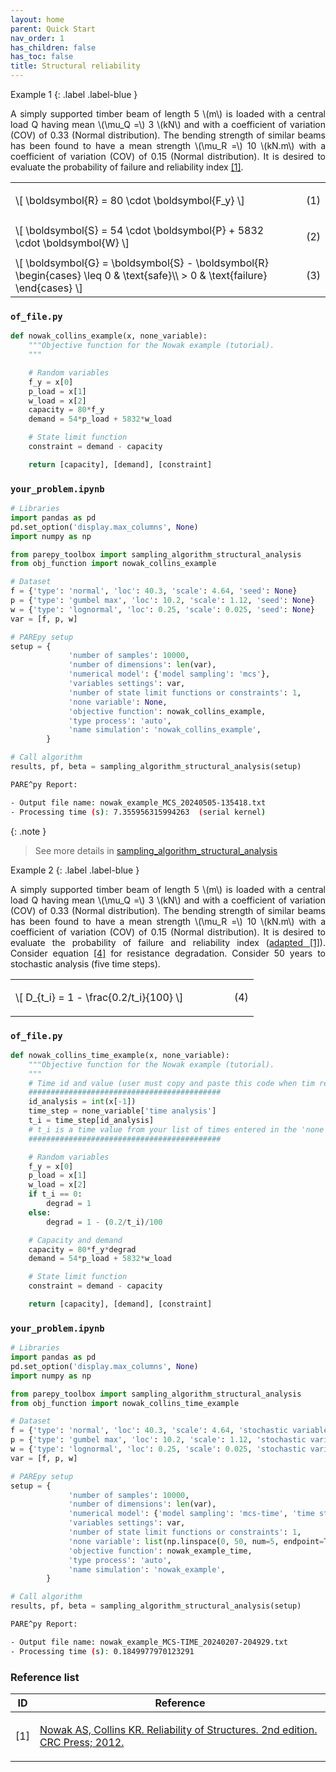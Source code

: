 ```yaml
---
layout: home
parent: Quick Start
nav_order: 1
has_children: false
has_toc: false
title: Structural reliability
---
```


<!--Don't delete this script-->
<script src = "https://polyfill.io/v3/polyfill.min.js?features=es6"></script>
<script id = "MathJax-script" async src="https://cdn.jsdelivr.net/npm/mathjax@3/es5/tex-mml-chtml.js"></script>
<!--Don't delete this script-->

Example 1
{: .label .label-blue }

<p align="justify">
A simply supported timber beam of length 5 \(m\) is loaded with a central load Q having mean \(\mu_Q =\) 3 \(kN\) and with a coefficient of variation (COV) of 0.33 (Normal distribution). The bending strength of similar beams has been found to have a mean strength \(\mu_R =\) 10 \(kN.m\) with a coefficient of variation (COV) of 0.15 (Normal distribution). It is desired to evaluate the probability of failure and reliability index <a href="#ref1">[1]</a>.
</p> 

<table style = "width:100%">
    <tr>
        <td style="width: 90%;">\[ \boldsymbol{R} = 80 \cdot \boldsymbol{F_y} \]</td>
        <td style="width: 10%;"><p align = "right" id = "eq1">(1)</p></td>
    </tr>
    <tr>
        <td style="width: 90%;">\[ \boldsymbol{S} = 54 \cdot \boldsymbol{P} + 5832 \cdot \boldsymbol{W} \]</td>
        <td style="width: 10%;"><p align = "right" id = "eq2">(2)</p></td>
    </tr>
    <tr>
        <td style="width: 90%;">\[ \boldsymbol{G} = \boldsymbol{S} - \boldsymbol{R} \begin{cases}
\leq 0 & \text{safe}\\ 
> 0 & \text{failure}
\end{cases} \]</td>
        <td style="width: 10%;"><p align = "right" id = "eq3">(3)</p></td>
    </tr>
</table>

<h3><code>of_file.py</code></h3>

```python
def nowak_collins_example(x, none_variable):
    """Objective function for the Nowak example (tutorial).
    """

    # Random variables
    f_y = x[0]
    p_load = x[1]
    w_load = x[2]
    capacity = 80*f_y
    demand = 54*p_load + 5832*w_load

    # State limit function
    constraint = demand - capacity

    return [capacity], [demand], [constraint]
```

<h3><code>your_problem.ipynb</code></h3>

```python
# Libraries
import pandas as pd
pd.set_option('display.max_columns', None)
import numpy as np

from parepy_toolbox import sampling_algorithm_structural_analysis
from obj_function import nowak_collins_example

# Dataset
f = {'type': 'normal', 'loc': 40.3, 'scale': 4.64, 'seed': None}
p = {'type': 'gumbel max', 'loc': 10.2, 'scale': 1.12, 'seed': None}
w = {'type': 'lognormal', 'loc': 0.25, 'scale': 0.025, 'seed': None}
var = [f, p, w]

# PAREpy setup
setup = {
             'number of samples': 10000, 
             'number of dimensions': len(var), 
             'numerical model': {'model sampling': 'mcs'}, 
             'variables settings': var, 
             'number of state limit functions or constraints': 1, 
             'none variable': None,
             'objective function': nowak_collins_example,
             'type process': 'auto',
             'name simulation': 'nowak_collins_example',
        }

# Call algorithm
results, pf, beta = sampling_algorithm_structural_analysis(setup)
```

```bash
PARE^py Report: 

- Output file name: nowak_example_MCS_20240505-135418.txt
- Processing time (s): 7.355956315994263  (serial kernel)
```

{: .note }
> See more details in [sampling_algorithm_structural_analysis](https://www.w3schools.com)


Example 2
{: .label .label-blue }

<p align="justify">
A simply supported timber beam of length 5 \(m\) is loaded with a central load Q having mean \(\mu_Q =\) 3 \(kN\) and with a coefficient of variation (COV) of 0.33 (Normal distribution). The bending strength of similar beams has been found to have a mean strength \(\mu_R =\) 10 \(kN.m\) with a coefficient of variation (COV) of 0.15 (Normal distribution). It is desired to evaluate the probability of failure and reliability index (<a href="#ref1">adapted [1]</a>). Consider equation <a href="#eq4">[4]</a> for resistance degradation. Consider 50 years to stochastic analysis (five time steps).
</p> 

<table style = "width:100%">
    <tr>
        <td style="width: 90%;">\[ D_{t_i} = 1 - \frac{0.2/t_i}{100} \]</td>
        <td style="width: 10%;"><p align = "right" id = "eq4">(4)</p></td>
    </tr>
</table>

<h3><code>of_file.py</code></h3>

```python
def nowak_collins_time_example(x, none_variable):
    """Objective function for the Nowak example (tutorial).
    """
    # Time id and value (user must copy and paste this code when tim reliability is required)
    ###########################################
    id_analysis = int(x[-1])
    time_step = none_variable['time analysis']
    t_i = time_step[id_analysis] 
    # t_i is a time value from your list of times entered in the 'none variable' key.
    ###########################################

    # Random variables
    f_y = x[0]
    p_load = x[1]
    w_load = x[2]
    if t_i == 0:
        degrad = 1
    else:
        degrad = 1 - (0.2/t_i)/100

    # Capacity and demand
    capacity = 80*f_y*degrad
    demand = 54*p_load + 5832*w_load

    # State limit function
    constraint = demand - capacity

    return [capacity], [demand], [constraint]
```

<h3><code>your_problem.ipynb</code></h3>

```python
# Libraries
import pandas as pd
pd.set_option('display.max_columns', None)
import numpy as np

from parepy_toolbox import sampling_algorithm_structural_analysis
from obj_function import nowak_collins_time_example

# Dataset
f = {'type': 'normal', 'loc': 40.3, 'scale': 4.64, 'stochastic variable': False, 'seed': None}
p = {'type': 'gumbel max', 'loc': 10.2, 'scale': 1.12, 'stochastic variable': False, 'seed': None}
w = {'type': 'lognormal', 'loc': 0.25, 'scale': 0.025, 'stochastic variable': True, 'seed': None}
var = [f, p, w]

# PAREpy setup
setup = {
             'number of samples': 10000, 
             'number of dimensions': len(var), 
             'numerical model': {'model sampling': 'mcs-time', 'time steps': 5}, 
             'variables settings': var, 
             'number of state limit functions or constraints': 1, 
             'none variable': list(np.linspace(0, 50, num=5, endpoint=True)),
             'objective function': nowak_example_time,
             'type process': 'auto',
             'name simulation': 'nowak_example',
        }

# Call algorithm
results, pf, beta = sampling_algorithm_structural_analysis(setup)
```

```bash
PARE^py Report: 

- Output file name: nowak_example_MCS-TIME_20240207-204929.txt
- Processing time (s): 0.1849977970123291
```

<h3>Reference list</h3>

<table>
    <thead>
        <tr>
            <th>ID</th>
            <th>Reference</th>
        </tr>
    </thead>
    <tbody>
        <tr>
            <td><p align = "center" id = "ref1">[1]</p></td>
            <td><p align = "left"><a href="https://doi.org/10.1007/s00521-016-2328-2" target="_blank" rel="noopener noreferrer">Nowak AS, Collins KR. Reliability of Structures. 2nd edition. CRC Press; 2012.</a></p></td>
        </tr>
    </tbody>
</table>